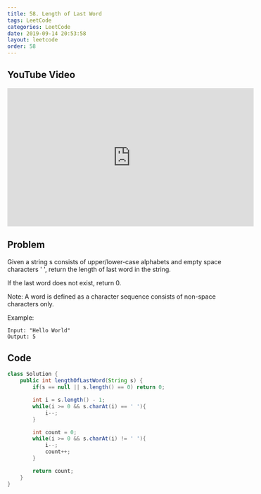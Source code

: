 ```yaml
---
title: 58. Length of Last Word
tags: LeetCode
categories: LeetCode
date: 2019-09-14 20:53:58
layout: leetcode
order: 58
---
```


## YouTube Video

<iframe width="560" height="315" src="https://www.youtube.com/embed/QO3LXVESGbk" frameborder="0" allow="accelerometer; autoplay; encrypted-media; gyroscope; picture-in-picture" allowfullscreen></iframe>

## Problem

Given a string s consists of upper/lower-case alphabets and empty space characters ' ', return the length of last word in the string.

If the last word does not exist, return 0.

Note: A word is defined as a character sequence consists of non-space characters only.

Example:

```
Input: "Hello World"
Output: 5
```

## Code

```java
class Solution {
    public int lengthOfLastWord(String s) {
        if(s == null || s.length() == 0) return 0;

        int i = s.length() - 1;
        while(i >= 0 && s.charAt(i) == ' '){
            i--;
        }

        int count = 0;
        while(i >= 0 && s.charAt(i) != ' '){
            i--;
            count++;
        }

        return count;
    }
}
```
